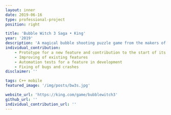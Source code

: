 ```yaml
---
layout: inner
date: 2019-06-16
type: professional-project
position: right

title: 'Bubble Witch 3 Saga • King'
year: '2019'
description: 'A magical bubble shooting puzzle game from the makers of Candy Crush Saga.'
individual_contribution:
    - Prototype for a new feature and contribution to the start of its development
    - Improving of existing features
    - Automation tests for a feature in development
    - Fixing of bugs and crashes
disclaimer: ''

tags: C++ mobile
featured_image: '/img/posts/bw3s.jpg'

website_url: 'https://king.com/game/bubblewitch3'
github_url: ''
individual_contribution_url: ''
---
```

